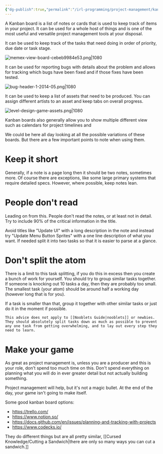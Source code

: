 ```yaml
---
{"dg-publish":true,"permalink":"/irl-programming/project-management/kanban-boards/","tags":["unfinished"]}
---
```



A Kanban board is a list of notes or cards that is used to keep track of items in your project. It can be used for a whole host of things and is one of the most useful and versatile project management tools at your disposal.

It can be used to keep track of the tasks that need doing in order of priority, due date or task stage.

![memex-view-board-cebeb9984e53.png|1080](/img/user/_Bit%20Lab%20Organisation/Bit%20Lab%20Site%20Images/memex-view-board-cebeb9984e53.png)

It can be used for reporting bugs with details about the problem and allows for tracking which bugs have been fixed and if those fixes have been tested.

![bug-header-1-2014-05.png|1080](/img/user/_Bit%20Lab%20Organisation/Bit%20Lab%20Site%20Images/bug-header-1-2014-05.png)

It can be used to keep a list of assets that need to be produced. You can assign different artists to an asset and keep tabs on overall progress.

![level-design-game-assets.png|1080](/img/user/_Bit%20Lab%20Organisation/Bit%20Lab%20Site%20Images/level-design-game-assets.png)

Kanban boards also generally allow you to show multiple different view such as calendars for project timelines and 

We could be here all day looking at all the possible variations of these boards. But there are a few important points to note when using them.

# Keep it short

Generally, if a note is a page long then it should be two notes, sometimes more. Of course there are exceptions, like some large primary systems that require detailed specs. However, where possible, keep notes lean.

# People don't read

Leading on from this. People don't read the notes, or at least not in detail. Try to include 90% of the critical information in the title.

Avoid titles like "Update UI" with a long description in the note and instead try "Update Menu Button Sprites" with a one line description of what you want. If needed split it into two tasks so that it is easier to parse at a glance.

# Don't split the atom

There is a limit to this task splitting, if you do this in excess then you create a bunch of work for yourself. You should try to group similar tasks together. If someone is knocking out 10 tasks a day, then they are probably too small. The smallest task (your atom) should be around half a working day (however long that is for you).

If a task is smaller than that, group it together with other similar tasks or just do it in the moment if possible.

```ad-note
This advice does not apply to [[Nooblets Guide|nooblets]] or newbies. They should absolutely split tasks down as much as possible to prevent any one task from getting overwhelming, and to lay out every step they need to learn.
```

# Make your game

As great as project management is, unless you are a producer and this is your role, don't spend too much time on this. Don't spend everything on planning what you will do in ever greater detail but not actually building something.

Project management will help, but it's not a magic bullet. At the end of the day, your game isn't going to make itself.

Some good kanban board options:
- https://trello.com/
- https://www.notion.so/
- https://docs.github.com/en/issues/planning-and-tracking-with-projects
- https://www.codecks.io/

They do different things but are all pretty similar, [[Cursed Knowledge/Cutting a Sandwich\|there are only so many ways you can cut a sandwich.]]
